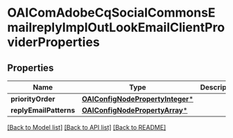 # OAIComAdobeCqSocialCommonsEmailreplyImplOutLookEmailClientProviderProperties

## Properties
Name | Type | Description | Notes
------------ | ------------- | ------------- | -------------
**priorityOrder** | [**OAIConfigNodePropertyInteger***](OAIConfigNodePropertyInteger.md) |  | [optional] 
**replyEmailPatterns** | [**OAIConfigNodePropertyArray***](OAIConfigNodePropertyArray.md) |  | [optional] 

[[Back to Model list]](../README.md#documentation-for-models) [[Back to API list]](../README.md#documentation-for-api-endpoints) [[Back to README]](../README.md)


